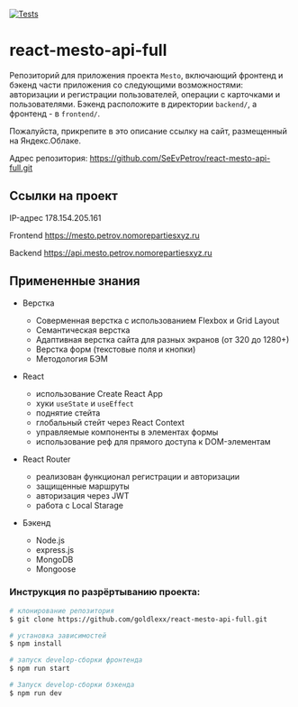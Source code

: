 [![Tests](https://github.com/SeEvPetrov/react-mesto-api-full-gha/actions/workflows/tests.yml/badge.svg)](https://github.com/yandex-praktikum/react-mesto-api-full-gha/actions/workflows/tests.yml)
# react-mesto-api-full
Репозиторий для приложения проекта `Mesto`, включающий фронтенд и бэкенд части приложения со следующими возможностями: авторизации и регистрации пользователей, операции с карточками и пользователями. Бэкенд расположите в директории `backend/`, а фронтенд - в `frontend/`. 
  
Пожалуйста, прикрепите в это описание ссылку на сайт, размещенный на Яндекс.Облаке.

Адрес репозитория: https://github.com/SeEvPetrov/react-mesto-api-full.git

## Ссылки на проект

IP-адрес 178.154.205.161

Frontend https://mesto.petrov.nomorepartiesxyz.ru

Backend https://api.mesto.petrov.nomorepartiesxyz.ru

## Примененные знания
* Верстка
  - Соверменная верстка с использованием Flexbox и Grid Layout
  - Семантическая верстка
  - Адаптивная верстка сайта для разных экранов (от 320 до 1280+)
  - Верстка форм (текстовые поля и кнопки)
  - Методология БЭМ
* React
  - использование Create React App
  - хуки `useState` и `useEffect`
  - поднятие стейта
  - глобальный стейт через React Context
  - управляемые компоненты в элементах формы
  - использование реф для прямого доступа к DOM-элементам

* React Router
  - реализован функционал  регистрации и авторизации
  - защищенные маршруты
  - авторизация через JWT
  - работа с Local Starage

* Бэкенд
  - Node.js
  - express.js
  - MongoDB
  - Mongoose

### Инструкция по разрёртыванию проекта:
```bash
# клонирование репозитория
$ git clone https://github.com/goldlexx/react-mesto-api-full.git

# установка зависимостей
$ npm install

# запуск develop-сборки фронтенда
$ npm run start

# Запуск develop-сборки бэкенда
$ npm run dev
```